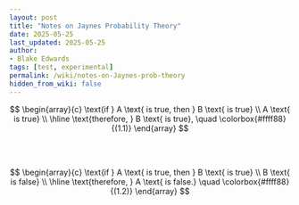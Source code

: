 ```yaml
---
layout: post
title: "Notes on Jaynes Probability Theory"
date: 2025-05-25
last_updated: 2025-05-25
author:
- Blake Edwards
tags: [test, experimental]
permalink: /wiki/notes-on-Jaynes-prob-theory
hidden_from_wiki: false
---
```


<div style="text-align: center; margin-top: 1em;">

$$
\begin{array}{c}
\text{if } A \text{ is true, then } B \text{ is true} \\
A \text{ is true} \\
\hline
\text{therefore, } B \text{ is true}, \quad \colorbox{#ffff88}{(1.1)}
\end{array}
$$

<br><br>

$$
\begin{array}{c}
\text{if } A \text{ is true, then } B \text{ is true} \\
B \text{ is false} \\
\hline
\text{therefore, } A \text{ is false.} \quad \colorbox{#ffff88}{(1.2)}
\end{array}
$$

</div>
